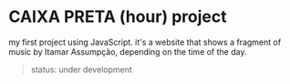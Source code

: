 <h1>CAIXA PRETA (hour) project</h1>

my first project using JavaScript. it's a website that shows a fragment of music by Itamar Assumpção, depending on the time of the day.

> status: under development
